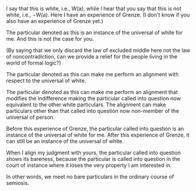 I say that this is white, i.e., W(a), while I hear that you say that this is not white, i.e., ¬W(a). Here I have an experience of Grenze. (I don't know if you also have an experience of Grenze yet.)

The particular denoted as this is an instance of the universal of white for me. And this is not the case for you.

(By saying that we only discard the law of excluded middle here not the law of noncontradiction, can we provide a relief for the people living in the world of formal logic?)

The particular denoted as this can make me perform an alignment with respect to the universal of white.

The particular denoted as this can make me perform an alignment that modifies the indifference making the particular called into question now equivalent to the other white particulars. The alignment can make particulars other than that called into question now non-member of the universal of person.

Before this experience of Grenze, the particular called into question is an instance of the universal of white for me. After this experience of Grenze, it can still be an instance of the universal of white.

When I align my judgment with yours, the particular called into question shows its bareness, because the particular is called into question in the court of instance where it loses the very property I am interested in.

In other words, we meet no bare particulars in the ordinary course of semiosis.
